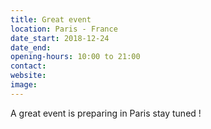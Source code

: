 ```yaml
---
title: Great event
location: Paris - France
date_start: 2018-12-24
date_end:
opening-hours: 10:00 to 21:00
contact:
website:
image:
---
```


A great event is preparing in Paris stay tuned !
